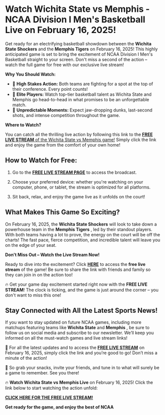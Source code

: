# Watch Wichita State vs Memphis - NCAA Division I Men's Basketball Live on February 16, 2025!

Get ready for an electrifying basketball showdown between the **Wichita State Shockers** and the **Memphis Tigers** on February 16, 2025! This highly anticipated game is set to bring the excitement of NCAA Division I Men's Basketball straight to your screen. Don't miss a second of the action – watch the full game for free with our exclusive live stream!

**Why You Should Watch:**

- 🚨 **High Stakes Action:** Both teams are fighting for a spot at the top of their conference. Every point counts!
- 🏀 **Elite Players:** Watch top-tier basketball talent as Wichita State and Memphis go head-to-head in what promises to be an unforgettable match.
- 🎉 **Unpredictable Moments:** Expect jaw-dropping dunks, last-second shots, and intense competition throughout the game.

**Where to Watch?**

You can catch all the thrilling live action by following this link to the [**FREE LIVE STREAM** of the Wichita State vs Memphis game!](https://tinyurl.com/livestreamfreeo?st=Wichita+State+vs+Memphis&si=ghc) Simply click the link and enjoy the game from the comfort of your own home!

## How to Watch for Free:

1. Go to the [**FREE LIVE STREAM PAGE**](https://tinyurl.com/livestreamfreeo?st=Wichita+State+vs+Memphis&si=ghc) to access the broadcast.

2. Choose your preferred device: whether you're watching on your computer, phone, or tablet, the stream is optimized for all platforms.

3. Sit back, relax, and enjoy the game live as it unfolds on the court!

## What Makes This Game So Exciting?

On February 16, 2025, the **Wichita State Shockers** will look to take down a powerhouse team in the **Memphis Tigers** , led by their standout players. With both teams having a lot to prove, the energy on the court will be off the charts! The fast pace, fierce competition, and incredible talent will leave you on the edge of your seat.

**Don't Miss Out – Watch the Live Stream Now!**

Ready to dive into the excitement? Click [**HERE**](https://tinyurl.com/livestreamfreeo?st=Wichita+State+vs+Memphis&si=ghc) to access the **free live stream** of the game! Be sure to share the link with friends and family so they can join in on the action too!

🔥 Get your game day excitement started right now with the **FREE LIVE STREAM**! The clock is ticking, and the game is just around the corner – you don't want to miss this one!

## Stay Connected with All the Latest Sports News!

If you want to stay updated on future NCAA games, including more matchups featuring teams like **Wichita State** and **Memphis** , be sure to follow us on social media and subscribe to our newsletter. We’ll keep you informed on all the must-watch games and live stream links!

👀 For all the latest updates and to access the [**FREE LIVE STREAM**](https://tinyurl.com/livestreamfreeo?st=Wichita+State+vs+Memphis&si=ghc) on February 16, 2025, simply click the link and you’re good to go! Don’t miss a minute of the action!

🏀 So grab your snacks, invite your friends, and tune in to what will surely be a game to remember. See you there!

🔥 **Watch Wichita State vs Memphis Live** on February 16, 2025! Click the link below to start watching the action unfold:

[**CLICK HERE FOR THE FREE LIVE STREAM!**](https://tinyurl.com/livestreamfreeo?st=Wichita+State+vs+Memphis&si=ghc)

**Get ready for the game, and enjoy the best of NCAA**
